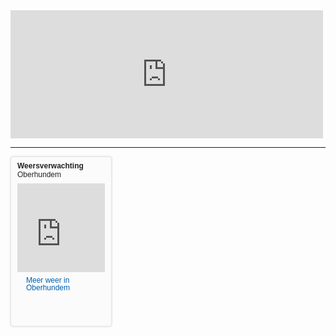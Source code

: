 

<iframe id="forecast_embed" type="text/html" frameborder="0" height="205px" width="500px" src="http://forecast.io/embed/#lat=51.0787&lon=8.1767&name=Oberhundem&units=ca"> </iframe>


<hr/>


<div style="font-family: Arial;background-color: #fbfbfb;border: 1px solid #e7e7e7;width: 160px;height: 270px;-moz-box-shadow: 0 0 2px 1px #e7e7e7;-webkit-box-shadow: 0 0 2px 1px #e7e7e7;box-shadow: 0 0 2px 1px #e7e7e7;overflow: hidden; -webkit-border-radius: 4px; -moz-border-radius: 4px; border-radius: 4px;"><div style="width: 160px;height: 270px;"><div style="margin:7px 10px;"><div style="color: #222222;font-family: Arial;font-size: 12px;font-weight: bold;margin: 0px 0px 7px 0px;line-height: 14px;">Weersverwachting<br/><span style="font-weight:normal;">Oberhundem</span></div><iframe id="widget-frame" src="http://www.weeronline.nl/Go/ExternalWidgetsNew/ThreeDaysCity?gid=4951823&sizeType=2&temperatureScale=Celsius&defaultSettings=False" width="140" height="142" frameborder="0" scrolling="no" style="border: none;" allowtransparency="true"></iframe><a href="http://www.weeronline.nl/Europa/Duitsland/Oberhundem/4951823?utm_medium=WeatherWidget&utm_campaign=ThreeDays" style="background: url(http://www.weeronline.nl/Shared/Images/list_icon_blue_trans.png) no-repeat scroll left 1px transparent;color: #0160b2;font-family: Arial;font-size: 12px;font-weight: normal;padding-left: 14px;margin: 7px 0px 5px 0px;line-height: 12px;outline: none;text-decoration: none;display: inline-block;" target="_blank">Meer weer in Oberhundem</a><a href="http://www.weeronline.nl/?utm_medium=WeatherWidget&utm_campaign=ThreeDays" style="background: url(http://www.weeronline.nl/Shared/Images/widget/new-widget-logo.png) repeat scroll left bottom transparent;display: block;height: 25px;width: 113px;margin: 0px 10px 8px 0px;outline: none;text-decoration: none;" title="weeronline.nl Altijd jouw weer" target="_blank"></a></div></div></div>


